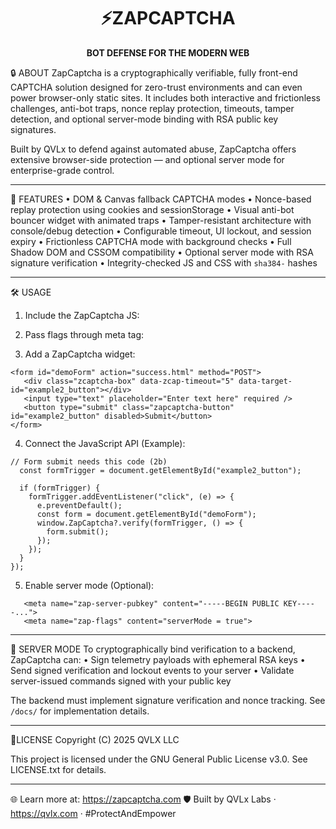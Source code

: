 <h1 align="center"><strong>⚡ZAPCAPTCHA</strong></h1>                                                                                                                               
<p align="center"><strong>BOT DEFENSE FOR THE MODERN WEB</strong></p>

🔒 ABOUT
ZapCaptcha is a cryptographically verifiable, fully front-end CAPTCHA solution 
designed for zero-trust environments and can even power browser-only static sites.
It includes both interactive and frictionless challenges, anti-bot traps, nonce replay
protection, timeouts, tamper detection, and optional server-mode binding with RSA 
public key signatures.

Built by QVLx  to defend against automated abuse, ZapCaptcha offers extensive 
browser-side protection — and optional server mode for enterprise-grade control.

--------------------------------------------------------------------------------

🚀 FEATURES
• DOM & Canvas fallback CAPTCHA modes
• Nonce-based replay protection using cookies and sessionStorage
• Visual anti-bot bouncer widget with animated traps
• Tamper-resistant architecture with console/debug detection
• Configurable timeout, UI lockout, and session expiry
• Frictionless CAPTCHA mode with background checks
• Full Shadow DOM and CSSOM compatibility
• Optional server mode with RSA signature verification
• Integrity-checked JS and CSS with `sha384-` hashes

--------------------------------------------------------------------------------

🛠️ USAGE
1. Include the ZapCaptcha JS:
   <script type="module" src="https://zapcaptcha.com/zapcaptcha.js"></script>

2. Pass flags through meta tag:
   <meta name="zap-flags" content="allsec = true, lockoutsEnabled = false, vpnCheck = false">

3. Add a ZapCaptcha widget:
```
<form id="demoForm" action="success.html" method="POST">
   <div class="zcaptcha-box" data-zcap-timeout="5" data-target-id="example2_button"></div>
   <input type="text" placeholder="Enter text here" required />
   <button type="submit" class="zapcaptcha-button" id="example2_button" disabled>Submit</button>
</form>
```

4. Connect the JavaScript API (Example):
```
// Form submit needs this code (2b)
  const formTrigger = document.getElementById("example2_button");

  if (formTrigger) {
    formTrigger.addEventListener("click", (e) => {
      e.preventDefault();
      const form = document.getElementById("demoForm");
      window.ZapCaptcha?.verify(formTrigger, () => {
        form.submit();
      });
    });
  }
});
```

5. Enable server mode (Optional):
```
   <meta name="zap-server-pubkey" content="-----BEGIN PUBLIC KEY-----...">
   <meta name="zap-flags" content="serverMode = true">
```
--------------------------------------------------------------------------------

🔐 SERVER MODE
To cryptographically bind verification to a backend, ZapCaptcha can:
• Sign telemetry payloads with ephemeral RSA keys
• Send signed verification and lockout events to your server
• Validate server-issued commands signed with your public key

The backend must implement signature verification and nonce tracking. See `/docs/`
for implementation details.

--------------------------------------------------------------------------------

📃LICENSE
Copyright (C) 2025 QVLX LLC

This project is licensed under the GNU General Public License v3.0.
See LICENSE.txt for details.

--------------------------------------------------------------------------------

🌐 Learn more at: https://zapcaptcha.com
🛡️ Built by QVLx Labs · https://qvlx.com · #ProtectAndEmpower
